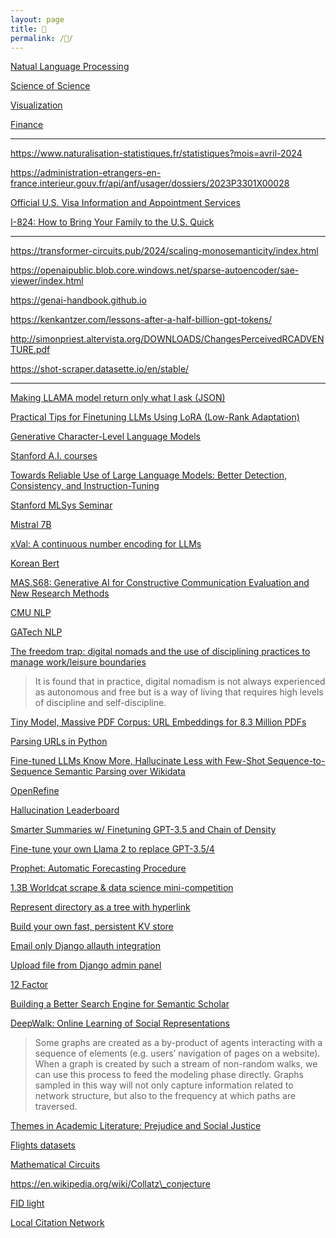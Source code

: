 ```yaml
---
layout: page
title: 📖
permalink: /📖/
---
```


[Natual Language Processing](natural_language_processing.md)

[Science of Science](science_of_science.md)

[Visualization](visualization.md)

[Finance](finance.md)

---

https://www.naturalisation-statistiques.fr/statistiques?mois=avril-2024

https://administration-etrangers-en-france.interieur.gouv.fr/api/anf/usager/dossiers/2023P3301X00028

[Official U.S. Visa Information and Appointment Services](https://ais.usvisa-info.com/)

[I-824: How to Bring Your Family to the U.S. Quick](https://www.stilt.com/immigrants/i-824/)

---

https://transformer-circuits.pub/2024/scaling-monosemanticity/index.html

https://openaipublic.blob.core.windows.net/sparse-autoencoder/sae-viewer/index.html

https://genai-handbook.github.io


https://kenkantzer.com/lessons-after-a-half-billion-gpt-tokens/

http://simonpriest.altervista.org/DOWNLOADS/ChangesPerceivedRCADVENTURE.pdf

https://shot-scraper.datasette.io/en/stable/

---

[Making LLAMA model return only what I ask (JSON)](https://old.reddit.com/r/LocalLLaMA/comments/19e4dca/making_llama_model_return_only_what_i_ask_json/)

[Practical Tips for Finetuning LLMs Using LoRA (Low-Rank Adaptation)](https://magazine.sebastianraschka.com/p/practical-tips-for-finetuning-llms)

[Generative Character-Level Language Models](https://colab.research.google.com/github/norvig/pytudes/blob/main/ipynb/Goldberg.ipynb)

[Stanford A.I. courses](https://ai.stanford.edu/courses/)

[Towards Reliable Use of Large Language Models: Better Detection, Consistency, and Instruction-Tuning](https://simons.berkeley.edu/talks/christopher-d-manning-stanford-university-2023-08-14)

[Stanford MLSys Seminar](https://mlsys.stanford.edu)

[Mistral 7B](https://mistral.ai/news/announcing-mistral-7b/)

[xVal: A continuous number encoding for LLMs](https://polymathic-ai.org/blog/xval/)

[Korean Bert](https://paperswithcode.com/paper/kr-bert-a-small-scale-korean-specific)

[MAS.S68: Generative AI for Constructive Communication Evaluation and New Research Methods](https://ai4comm.media.mit.edu/index.html)

[CMU NLP](http://demo.ark.cs.cmu.edu/NLP/)

[GATech NLP](https://www.cc.gatech.edu/classes/AY2020/cs7650\_spring/)

[The freedom trap: digital nomads and the use of disciplining practices to manage work/leisure boundaries](https://link.springer.com/article/10.1007/s40558-020-00172-4)

> It is found that in practice, digital nomadism is not always experienced as autonomous and free but is a way of living that requires high levels of discipline and self-discipline.

[Tiny Model, Massive PDF Corpus: URL Embeddings for 8.3 Million PDFs](https://weblog.snats.xyz/posts/2024/03/20/)

[Parsing URLs in Python](https://tkte.ch/articles/2024/03/15/parsing-urls-in-python.html)

[Fine-tuned LLMs Know More, Hallucinate Less with Few-Shot Sequence-to-Sequence Semantic Parsing over Wikidata](https://arxiv.org/abs/2305.14202)

[OpenRefine](https://openrefine.org/)

[Hallucination Leaderboard](https://github.com/vectara/hallucination-leaderboard)

[Smarter Summaries w/ Finetuning GPT-3.5 and Chain of Density](https://jxnl.github.io/instructor/blog/2023/11/05/chain-of-density/)

[Fine-tune your own Llama 2 to replace GPT-3.5/4](https://news.ycombinator.com/item?id=37484135)

[Prophet: Automatic Forecasting Procedure](https://github.com/facebook/prophet#prophet-automatic-forecasting-procedure)

[1.3B Worldcat scrape & data science mini-competition](https://annas-blog.org/worldcat-scrape.html)

[Represent directory as a tree with hyperlink](https://stackoverflow.com/questions/23989232/is-there-a-way-to-represent-a-directory-tree-in-a-github-readme-md) 

[Build your own fast, persistent KV store](https://news.ycombinator.com/item?id=34793714) 

[Email only Django allauth integration](https://learndjango.com/tutorials/django-log-in-email-not-username) 

[Upload file from Django admin panel](https://stackoverflow.com/questions/39329196/how-to-upload-image-file-from-django-admin-panel) 

[12 Factor](https://12factor.net/) 

[Building a Better Search Engine for Semantic Scholar](https://medium.com/ai2-blog/building-a-better-search-engine-for-semantic-scholar-ea23a0b661e7) 


[DeepWalk: Online Learning of Social Representations](https://arxiv.org/pdf/1403.6652.pdf)

> Some graphs are created as a by-product of agents interacting with a sequence of elements (e.g. users’ navigation of pages on a website). When a graph is created by such a stream of non-random walks, we can use this process to feed the modeling phase directly. Graphs sampled in this way will not only capture information related to network structure, but also to the frequency at which paths are traversed.

[Themes in Academic Literature: Prejudice and Social Justice](https://www.nas.org/academic-questions/35/2/themes-in-academic-literature-prejudice-and-social-justice)

[Flights datasets](https://datasetsearch.research.google.com/search?src=0\&query=flights)

[Mathematical Circuits](https://transformer-circuits.pub/2021/framework/index.html)

https://en.wikipedia.org/wiki/Collatz\_conjecture

[FID light](https://arxiv.org/pdf/2209.14290.pdf)

[Local Citation Network](https://timwoelfle.github.io/Local-Citation-Network/)


<script>
    document.getElementsByClassName("post-title").item(0).innerText = null;
</script>
